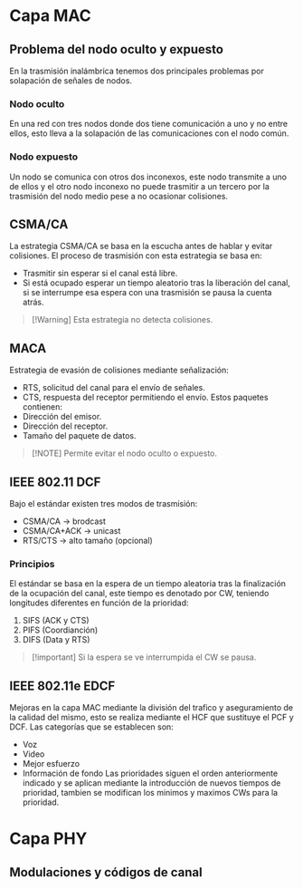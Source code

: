 # Capa MAC
## Problema del nodo oculto y expuesto
En la trasmisión inalámbrica tenemos dos principales problemas por solapación de señales de nodos.
### Nodo oculto
En una red con tres nodos donde dos tiene comunicación a uno y no entre ellos, esto lleva a la solapación de las comunicaciones con el nodo común.
### Nodo expuesto
Un nodo se comunica con otros dos inconexos, este nodo transmite a uno de ellos y el otro nodo inconexo no puede trasmitir a un tercero por la trasmisión del nodo medio pese a no ocasionar colisiones.
## CSMA/CA
La estrategia CSMA/CA se basa en la escucha antes de hablar y evitar colisiones. El proceso de trasmisión con esta estrategia se basa en:
- Trasmitir sin esperar si el canal está libre.
- Si está ocupado esperar un tiempo aleatorio tras la liberación del canal, si se interrumpe esa espera con una trasmisión se pausa la cuenta atrás.
>[!Warning] Esta estrategia no detecta colisiones.
## MACA
Estrategia de evasión de colisiones mediante señalización:
- RTS, solicitud del canal para el envío de señales.
- CTS, respuesta del receptor permitiendo el envío.
Estos paquetes contienen:
- Dirección del emisor.
- Dirección del receptor.
- Tamaño del paquete de datos.
>[!NOTE] Permite evitar el nodo oculto o expuesto.
## IEEE 802.11 DCF
Bajo el estándar existen tres modos de trasmisión:
- CSMA/CA → brodcast
- CSMA/CA+ACK → unicast
- RTS/CTS → alto tamaño (opcional)
### Principios
El estándar se basa en la espera de un tiempo aleatoria tras la finalización de la ocupación del canal, este tiempo es denotado por CW, teniendo longitudes diferentes en función de la prioridad:
1. SIFS (ACK y CTS)
2. PIFS (Coordianción)
3. DIFS (Data y RTS)
>[!important] Si la espera se ve interrumpida el CW se pausa.
## IEEE 802.11e EDCF
Mejoras en la capa MAC mediante la división del trafico y aseguramiento de la calidad del mismo, esto se realiza mediante el HCF que sustituye el PCF y DCF.
Las categorías que se establecen son:
- Voz
- Video
- Mejor esfuerzo
- Información de fondo
Las prioridades siguen el orden anteriormente indicado y se aplican mediante la introducción de nuevos tiempos de prioridad, tambien se modifican los minimos y maximos CWs para la prioridad.
# Capa PHY
## Modulaciones y códigos de canal